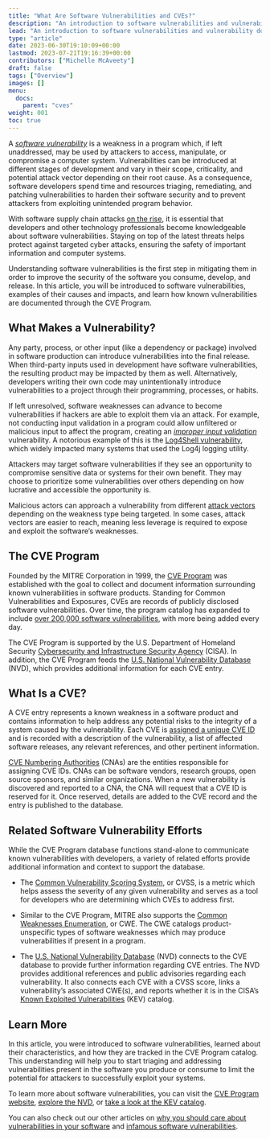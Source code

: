 ```yaml
---
title: "What Are Software Vulnerabilities and CVEs?"
description: "An introduction to software vulnerabilities and vulnerability documentation through the CVE Program"
lead: "An introduction to software vulnerabilities and vulnerability documentation through the CVE Program"
type: "article"
date: 2023-06-30T19:10:09+00:00
lastmod: 2023-07-21T19:16:39+00:00
contributors: ["Michelle McAveety"]
draft: false
tags: ["Overview"]
images: []
menu:
  docs:
    parent: "cves"
weight: 001
toc: true
---
```


A [_software vulnerability_](/software-security/glossary/#software-vulnerability) is a weakness in a program which, if left unaddressed, may be used by attackers to access, manipulate, or compromise a computer system. Vulnerabilities can be introduced at different stages of development and vary in their scope, criticality, and potential attack vector depending on their root cause. As a consequence, software developers spend time and resources triaging, remediating, and patching vulnerabilities to harden their software security and to prevent attackers from exploiting unintended program behavior.

With software supply chain attacks [on the rise](https://www.gartner.com/en/articles/7-top-trends-in-cybersecurity-for-2022#:~:text=supply%20chains%2C%20a-,three%2Dfold%20increase,-from%202021.), it is essential that developers and other technology professionals become knowledgeable about software vulnerabilities. Staying on top of the latest threats helps protect against targeted cyber attacks, ensuring the safety of important information and computer systems.

Understanding software vulnerabilities is the first step in mitigating them in order to improve the security of the software you consume, develop, and release. In this article, you will be introduced to software vulnerabilities, examples of their causes and impacts, and learn how known vulnerabilities are documented through the CVE Program.


## What Makes a Vulnerability?

Any party, process, or other input (like a dependency or package) involved in software production can introduce vulnerabilities into the final release. When third-party inputs used in development have software vulnerabilities, the resulting product may be impacted by them as well. Alternatively, developers writing their own code may unintentionally introduce vulnerabilities to a project through their programming, processes, or habits.

If left unresolved, software weaknesses can advance to become vulnerabilities if hackers are able to exploit them via an attack. For example, not conducting input validation in a program could allow unfiltered or malicious input to affect the program, creating an [_improper input validation_](https://cwe.mitre.org/data/definitions/20.html) vulnerability. A notorious example of this is the [Log4Shell vulnerability](https://www.cisa.gov/news-events/cybersecurity-advisories/aa21-356a), which widely impacted many systems that used the Log4j logging utility. 

Attackers may target software vulnerabilities if they see an opportunity to compromise sensitive data or systems for their own benefit. They may choose to prioritize some vulnerabilities over others depending on how lucrative and accessible the opportunity is.

Malicious actors can approach a vulnerability from different [attack vectors](https://www.cloudflare.com/learning/security/glossary/attack-vector/) depending on the weakness type being targeted. In some cases, attack vectors are easier to reach, meaning less leverage is required to expose and exploit the software’s weaknesses.


## The CVE Program

Founded by the MITRE Corporation in 1999, the [CVE Program](https://www.cve.org/About/Overview) was established with the goal to collect and document information surrounding known vulnerabilities in software products. Standing for Common Vulnerabilities and Exposures, CVEs are records of publicly disclosed software vulnerabilities. Over time, the program catalog has expanded to include [over 200,000 software vulnerabilities](https://www.cve.org/About/Metrics), with more being added every day.

The CVE Program is supported by the U.S. Department of Homeland Security [Cybersecurity and Infrastructure Security Agency](https://www.cisa.gov/) (CISA). In addition, the CVE Program feeds the [U.S. National Vulnerability Database](https://nvd.nist.gov/vuln) (NVD), which provides additional information for each CVE entry.


## What Is a CVE?

A CVE entry represents a known weakness in a software product and contains information to help address any potential risks to the integrity of a system caused by the vulnerability. Each CVE is [assigned a unique CVE ID](https://www.cve.org/About/Process) and is recorded with a description of the vulnerability, a list of affected software releases, any relevant references, and other pertinent information.

[CVE Numbering Authorities](https://www.cve.org/ProgramOrganization/CNAs) (CNAs) are the entities responsible for assigning CVE IDs. CNAs can be software vendors, research groups, open source sponsors, and similar organizations. When a new vulnerability is discovered and reported to a CNA, the CNA will request that a CVE ID is reserved for it. Once reserved, details are added to the CVE record and the entry is published to the database.


## Related Software Vulnerability Efforts

While the CVE Program database functions stand-alone to communicate known vulnerabilities with developers, a variety of related efforts provide additional information and context to support the database. 

- The [Common Vulnerability Scoring System](https://www.first.org/cvss/), or CVSS, is a metric which helps assess the severity of any given vulnerability and serves as a tool for developers who are determining which CVEs to address first.

- Similar to the CVE Program, MITRE also supports the [Common Weaknesses Enumeration](https://cwe.mitre.org/index.html), or CWE. The CWE catalogs product-unspecific types of software weaknesses which may produce vulnerabilities if present in a program.

- The [U.S. National Vulnerability Database](https://nvd.nist.gov/vuln/search) (NVD) connects to the CVE database to provide further information regarding CVE entries. The NVD provides additional references and public advisories regarding each vulnerability. It also connects each CVE with a CVSS score, links a vulnerability’s associated CWE(s), and reports whether it is in the CISA’s [Known Exploited Vulnerabilities](https://www.cisa.gov/known-exploited-vulnerabilities-catalog) (KEV) catalog.


## Learn More

In this article, you were introduced to software vulnerabilities, learned about their characteristics, and how they are tracked in the CVE Program catalog. This understanding will help you to start triaging and addressing vulnerabilities present in the software you produce or consume to limit the potential for attackers to successfully exploit your systems. 

To learn more about software vulnerabilities, you can visit the [CVE Program website](https://www.cve.org/About/Overview), [explore the NVD](https://nvd.nist.gov/vuln/search), or [take a look at the KEV catalog](https://www.cisa.gov/known-exploited-vulnerabilities-catalog).

You can also check out our other articles on [why you should care about vulnerabilities in your software](/software-security/cves/cve-why-care) and [infamous software vulnerabilities](/software-security/cves/infamous-cves).

<!-- ,and [a guide to addressing vulnerabilities in your software](). -->
